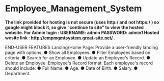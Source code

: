 # Employee_Management_System
**The link provided for hosting is not secure (uses http:/ and not https:/ ) so google might block it, so give "continue to site" to view the hosted website. 
For Admin login : 
USERNAME: admin 
PASSWORD: admin1
Hosted wesite link : http://empmgmtsystem.great-site.net/   .** 


END-USER FEATURES 
Landing/Home Page: Provide a user-friendly landing page with options: ● Show all Employees. 
● Filter Employees based on criteria. 
● Search for an Employee. 
● Update an Employee's Record. 
● Delete an Employee.
Employee's Record format: Each employee's record should include: ● Full Name. 
● Age. 
● Date of Birth. 
● Salary. 
● Department. 
